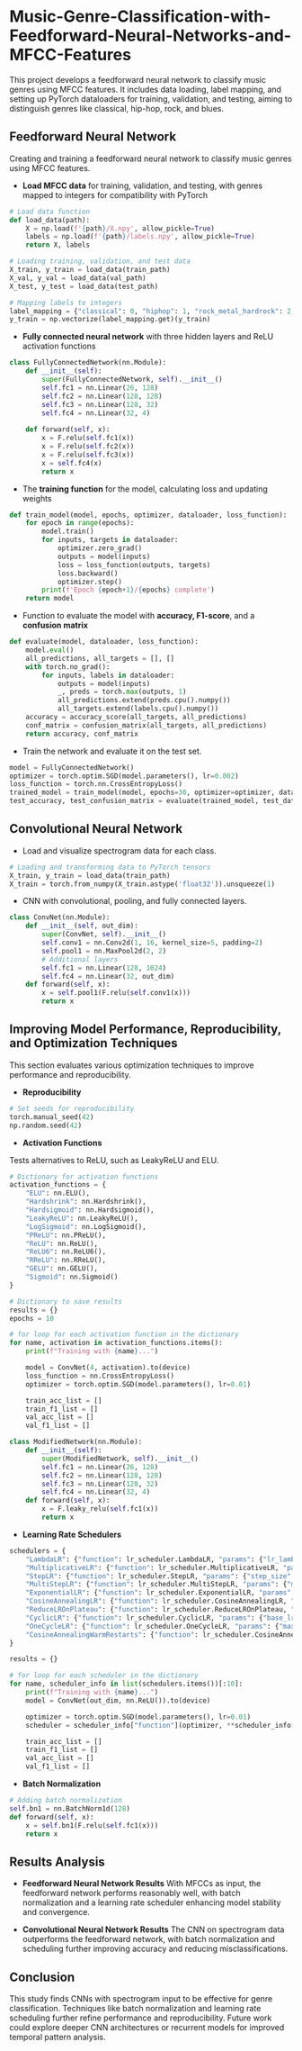 # Music-Genre-Classification-with-Feedforward-Neural-Networks-and-MFCC-Features

This project develops a feedforward neural network to classify music genres using MFCC features. It includes data loading, label mapping, and setting up PyTorch dataloaders for training, validation, and testing, aiming to distinguish genres like classical, hip-hop, rock, and blues.

## Feedforward Neural Network

Creating and training a feedforward neural network to classify music genres using MFCC features.

- **Load MFCC data** for training, validation, and testing, with genres mapped to integers for compatibility with PyTorch

```python
# Load data function
def load_data(path):
    X = np.load(f'{path}/X.npy', allow_pickle=True)
    labels = np.load(f'{path}/labels.npy', allow_pickle=True)
    return X, labels

# Loading training, validation, and test data
X_train, y_train = load_data(train_path)
X_val, y_val = load_data(val_path)
X_test, y_test = load_data(test_path)

# Mapping labels to integers
label_mapping = {"classical": 0, "hiphop": 1, "rock_metal_hardrock": 2, "blues": 3}
y_train = np.vectorize(label_mapping.get)(y_train)
```

- **Fully connected neural network** with three hidden layers and ReLU activation functions

```python
class FullyConnectedNetwork(nn.Module):
    def __init__(self):
        super(FullyConnectedNetwork, self).__init__()
        self.fc1 = nn.Linear(26, 128)
        self.fc2 = nn.Linear(128, 128)
        self.fc3 = nn.Linear(128, 32)
        self.fc4 = nn.Linear(32, 4)
    
    def forward(self, x):
        x = F.relu(self.fc1(x))
        x = F.relu(self.fc2(x))
        x = F.relu(self.fc3(x))
        x = self.fc4(x)
        return x
```

- The **training function** for the model, calculating loss and updating weights

```python
def train_model(model, epochs, optimizer, dataloader, loss_function):
    for epoch in range(epochs):
        model.train()
        for inputs, targets in dataloader:
            optimizer.zero_grad()
            outputs = model(inputs)
            loss = loss_function(outputs, targets)
            loss.backward()
            optimizer.step()
        print(f'Epoch {epoch+1}/{epochs} complete')
    return model
```

- Function to evaluate the model with **accuracy, F1-score**, and a **confusion matrix**

```python
def evaluate(model, dataloader, loss_function):
    model.eval()
    all_predictions, all_targets = [], []
    with torch.no_grad():
        for inputs, labels in dataloader:
            outputs = model(inputs)
            _, preds = torch.max(outputs, 1)
            all_predictions.extend(preds.cpu().numpy())
            all_targets.extend(labels.cpu().numpy())
    accuracy = accuracy_score(all_targets, all_predictions)
    conf_matrix = confusion_matrix(all_targets, all_predictions)
    return accuracy, conf_matrix
```

- Train the network and evaluate it on the test set.

```python
model = FullyConnectedNetwork()
optimizer = torch.optim.SGD(model.parameters(), lr=0.002)
loss_function = torch.nn.CrossEntropyLoss()
trained_model = train_model(model, epochs=30, optimizer=optimizer, dataloader=train_dataloader, loss_function=loss_function)
test_accuracy, test_confusion_matrix = evaluate(trained_model, test_dataloader, loss_function)
```

## Convolutional Neural Network

- Load and visualize spectrogram data for each class.

```python
# Loading and transforming data to PyTorch tensors
X_train, y_train = load_data(train_path)
X_train = torch.from_numpy(X_train.astype('float32')).unsqueeze(1)
```

- CNN with convolutional, pooling, and fully connected layers.

```python
class ConvNet(nn.Module):
    def __init__(self, out_dim):
        super(ConvNet, self).__init__()
        self.conv1 = nn.Conv2d(1, 16, kernel_size=5, padding=2)
        self.pool1 = nn.MaxPool2d(2, 2)
        # Additional layers
        self.fc1 = nn.Linear(128, 1024)
        self.fc4 = nn.Linear(32, out_dim)
    def forward(self, x):
        x = self.pool1(F.relu(self.conv1(x)))
        return x
```

## Improving Model Performance, Reproducibility, and Optimization Techniques

This section evaluates various optimization techniques to improve performance and reproducibility.

- **Reproducibility**

```python
# Set seeds for reproducibility
torch.manual_seed(42)
np.random.seed(42)
```

- **Activation Functions**

Tests alternatives to ReLU, such as LeakyReLU and ELU.

```python
# Dictionary for activation functions
activation_functions = {
    "ELU": nn.ELU(),
    "Hardshrink": nn.Hardshrink(),
    "Hardsigmoid": nn.Hardsigmoid(),
    "LeakyReLU": nn.LeakyReLU(),
    "LogSigmoid": nn.LogSigmoid(),
    "PReLU": nn.PReLU(),
    "ReLU": nn.ReLU(),
    "ReLU6": nn.ReLU6(),
    "RReLU": nn.RReLU(),
    "GELU": nn.GELU(),
    "Sigmoid": nn.Sigmoid()
}

# Dictionary to save results
results = {}
epochs = 10

# for loop for each activation function in the dictionary
for name, activation in activation_functions.items():
    print(f"Training with {name}...")

    model = ConvNet(4, activation).to(device)
    loss_function = nn.CrossEntropyLoss()
    optimizer = torch.optim.SGD(model.parameters(), lr=0.01)

    train_acc_list = []
    train_f1_list = []
    val_acc_list = []
    val_f1_list = []
```

```python
class ModifiedNetwork(nn.Module):
    def __init__(self):
        super(ModifiedNetwork, self).__init__()
        self.fc1 = nn.Linear(26, 128)
        self.fc2 = nn.Linear(128, 128)
        self.fc3 = nn.Linear(128, 32)
        self.fc4 = nn.Linear(32, 4)
    def forward(self, x):
        x = F.leaky_relu(self.fc1(x))
        return x
```

- **Learning Rate Schedulers**

```python
schedulers = {
    "LambdaLR": {"function": lr_scheduler.LambdaLR, "params": {"lr_lambda": lambda epoch: 0.95 ** epoch}},
    "MultiplicativeLR": {"function": lr_scheduler.MultiplicativeLR, "params": {"lr_lambda": lambda epoch: 0.95 ** epoch}},
    "StepLR": {"function": lr_scheduler.StepLR, "params": {"step_size": 30, "gamma": 0.1}},
    "MultiStepLR": {"function": lr_scheduler.MultiStepLR, "params": {"milestones": [30, 80], "gamma": 0.1}},
    "ExponentialLR": {"function": lr_scheduler.ExponentialLR, "params": {"gamma": 0.1}},
    "CosineAnnealingLR": {"function": lr_scheduler.CosineAnnealingLR, "params": {"T_max": 50}},
    "ReduceLROnPlateau": {"function": lr_scheduler.ReduceLROnPlateau, "params": {"mode": 'min', "factor": 0.1, "patience": 10}},
    "CyclicLR": {"function": lr_scheduler.CyclicLR, "params": {"base_lr": 0.01, "max_lr": 0.1}},
    "OneCycleLR": {"function": lr_scheduler.OneCycleLR, "params": {"max_lr": 0.1, "total_steps": epochs}},
    "CosineAnnealingWarmRestarts": {"function": lr_scheduler.CosineAnnealingWarmRestarts, "params": {"T_0": 50}},
}

results = {}

# for loop for each scheduler in the dictionary
for name, scheduler_info in list(schedulers.items())[:10]:
    print(f"Training with {name}...")
    model = ConvNet(out_dim, nn.ReLU()).to(device)

    optimizer = torch.optim.SGD(model.parameters(), lr=0.01)
    scheduler = scheduler_info["function"](optimizer, **scheduler_info["params"])

    train_acc_list = []
    train_f1_list = []
    val_acc_list = []
    val_f1_list = []
```

- **Batch Normalization**

```python
# Adding batch normalization
self.bn1 = nn.BatchNorm1d(128)
def forward(self, x):
    x = self.bn1(F.relu(self.fc1(x)))
    return x
```

## Results Analysis 
- **Feedforward Neural Network Results**
  With MFCCs as input, the feedforward network performs reasonably well, with batch normalization and a learning rate scheduler enhancing model stability and convergence.

- **Convolutional Neural Network Results**
  The CNN on spectrogram data outperforms the feedforward network, with batch normalization and scheduling further improving accuracy and reducing misclassifications.

## Conclusion

This study finds CNNs with spectrogram input to be effective for genre classification. Techniques like batch normalization and learning rate scheduling further refine performance and reproducibility. Future work could explore deeper CNN architectures or recurrent models for improved temporal pattern analysis.
